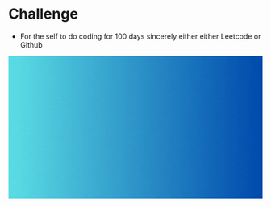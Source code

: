 # Challenge
- For the self to do coding for 100 days sincerely either either Leetcode or Github

![Screenshot](https://github.com/eatulrajput/100dayschallenge/blob/main/100%20DAYS%20Challenge.gif)

